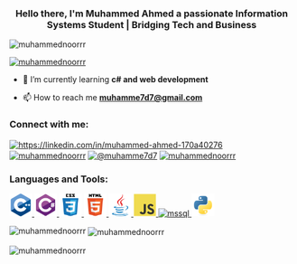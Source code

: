 <h3 align="center">Hello there, I'm Muhammed Ahmed a passionate Information Systems Student | Bridging Tech and Business</h3>

<p align="left"> <img src="https://komarev.com/ghpvc/?username=muhammednoorrr&label=Profile%20views&color=0e75b6&style=flat" alt="muhammednoorrr" /> </p>

<p align="left"> <a href="https://github.com/ryo-ma/github-profile-trophy"><img src="https://github-profile-trophy.vercel.app/?username=muhammednoorrr" alt="muhammednoorrr" /></a> </p>

- 🌱 I’m currently learning **c# and web development**

- 📫 How to reach me **muhamme7d7@gmail.com**

<h3 align="left">Connect with me:</h3>
<p align="left">
<a href="https://linkedin.com/in/https://linkedin.com/in/muhammed-ahmed-170a40276" target="blank"><img align="center" src="https://raw.githubusercontent.com/rahuldkjain/github-profile-readme-generator/master/src/images/icons/Social/linked-in-alt.svg" alt="https://linkedin.com/in/muhammed-ahmed-170a40276" height="30" width="40" /></a>
<a href="https://instagram.com/muhammednoorrr" target="blank"><img align="center" src="https://raw.githubusercontent.com/rahuldkjain/github-profile-readme-generator/master/src/images/icons/Social/instagram.svg" alt="muhammednoorrr" height="30" width="40" /></a>
<a href="https://medium.com/@muhamme7d7" target="blank"><img align="center" src="https://raw.githubusercontent.com/rahuldkjain/github-profile-readme-generator/master/src/images/icons/Social/medium.svg" alt="@muhamme7d7" height="30" width="40" /></a>
<a href="https://www.leetcode.com/muhammednoorrr" target="blank"><img align="center" src="https://raw.githubusercontent.com/rahuldkjain/github-profile-readme-generator/master/src/images/icons/Social/leet-code.svg" alt="muhammednoorrr" height="30" width="40" /></a>
</p>

<h3 align="left">Languages and Tools:</h3>
<p align="left"> <a href="https://www.w3schools.com/cpp/" target="_blank" rel="noreferrer"> <img src="https://raw.githubusercontent.com/devicons/devicon/master/icons/cplusplus/cplusplus-original.svg" alt="cplusplus" width="40" height="40"/> </a> <a href="https://www.w3schools.com/cs/" target="_blank" rel="noreferrer"> <img src="https://raw.githubusercontent.com/devicons/devicon/master/icons/csharp/csharp-original.svg" alt="csharp" width="40" height="40"/> </a> <a href="https://www.w3schools.com/css/" target="_blank" rel="noreferrer"> <img src="https://raw.githubusercontent.com/devicons/devicon/master/icons/css3/css3-original-wordmark.svg" alt="css3" width="40" height="40"/> </a> <a href="https://www.w3.org/html/" target="_blank" rel="noreferrer"> <img src="https://raw.githubusercontent.com/devicons/devicon/master/icons/html5/html5-original-wordmark.svg" alt="html5" width="40" height="40"/> </a> <a href="https://www.java.com" target="_blank" rel="noreferrer"> <img src="https://raw.githubusercontent.com/devicons/devicon/master/icons/java/java-original.svg" alt="java" width="40" height="40"/> </a> <a href="https://developer.mozilla.org/en-US/docs/Web/JavaScript" target="_blank" rel="noreferrer"> <img src="https://raw.githubusercontent.com/devicons/devicon/master/icons/javascript/javascript-original.svg" alt="javascript" width="40" height="40"/> </a> <a href="https://www.microsoft.com/en-us/sql-server" target="_blank" rel="noreferrer"> <img src="https://www.svgrepo.com/show/303229/microsoft-sql-server-logo.svg" alt="mssql" width="40" height="40"/> </a> <a href="https://www.python.org" target="_blank" rel="noreferrer"> <img src="https://raw.githubusercontent.com/devicons/devicon/master/icons/python/python-original.svg" alt="python" width="40" height="40"/> </a> </p>

<p><img align="left" src="https://github-readme-stats.vercel.app/api/top-langs?username=muhammednoorrr&show_icons=true&locale=en&layout=compact" alt="muhammednoorrr" /></p>

<p>&nbsp;<img align="center" src="https://github-readme-stats.vercel.app/api?username=muhammednoorrr&show_icons=true&locale=en" alt="muhammednoorrr" /></p>

<p><img align="center" src="https://github-readme-streak-stats.herokuapp.com/?user=muhammednoorrr&" alt="muhammednoorrr" /></p>
